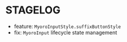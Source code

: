 # STAGELOG

- feature: `MyoroInputStyle.suffixButtonStyle`
- fix: `MyoroInput` lifecycle state management
